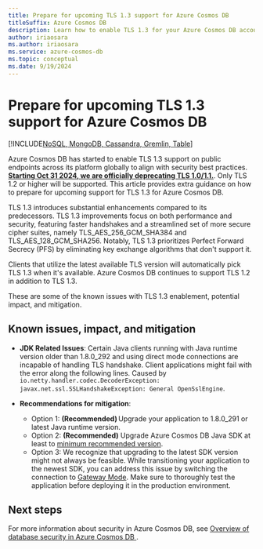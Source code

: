 ```yaml
---
title: Prepare for upcoming TLS 1.3 support for Azure Cosmos DB
titleSuffix: Azure Cosmos DB
description: Learn how to enable TLS 1.3 for your Azure Cosmos DB account to improve your security posture.
author: iriaosara
ms.author: iriaosara
ms.service: azure-cosmos-db
ms.topic: conceptual
ms.date: 9/19/2024
---
```


# Prepare for upcoming TLS 1.3 support for Azure Cosmos DB

[!INCLUDE[NoSQL, MongoDB, Cassandra, Gremlin, Table](includes/appliesto-nosql-mongodb-cassandra-gremlin-table.md)]

Azure Cosmos DB has started to enable TLS 1.3 support on public endpoints across its platform globally to align with security best practices. [**Starting Oct 31 2024, we are officially deprecating TLS 1.0/1.1.**](https://azure.microsoft.com/updates/azure-support-tls-will-end-by-31-october-2024-2/). Only TLS 1.2 or higher will be supported. This article provides extra guidance on how to prepare for upcoming support for TLS 1.3 for Azure Cosmos DB. 

TLS 1.3 introduces substantial enhancements compared to its predecessors. TLS 1.3 improvements focus on both performance and security, featuring faster handshakes and a streamlined set of more secure cipher suites, namely TLS_AES_256_GCM_SHA384 and TLS_AES_128_GCM_SHA256. Notably, TLS 1.3 prioritizes Perfect Forward Secrecy (PFS) by eliminating key exchange algorithms that don't support it.  

Clients that utilize the latest available TLS version will automatically pick TLS 1.3 when it's available. Azure Cosmos DB continues to support TLS 1.2 in addition to TLS 1.3.  

These are some of the known issues with TLS 1.3 enablement, potential impact, and mitigation.

## Known issues, impact, and mitigation

- **JDK Related Issues**: Certain Java clients running with Java runtime version older than 1.8.0_292 and using direct mode connections are incapable of handling TLS handshake. Client applications might fail with the error along the following lines. Caused by `io.netty.handler.codec.DecoderException: javax.net.ssl.SSLHandshakeException: General OpenSslEngine`.

-  **Recommendations for mitigation**:

    - Option 1: **(Recommended)** Upgrade your application to 1.8.0_291 or latest Java runtime version.
    - Option 2: **(Recommended)** Upgrade Azure Cosmos DB Java SDK at least to [minimum recommended version](../cosmos-db/nosql/sdk-java-v4.md).
    - Option 3: We recognize that upgrading to the latest SDK version might not always be feasible. While transitioning your application to the newest SDK, you can address this issue by switching the connection to [Gateway Mode](./nosql/tune-connection-configurations-net-sdk-v3.md#customizing-gateway-connection-mode). Make sure to thoroughly test the application before deploying it in the production environment.


## Next steps

For more information about security in Azure Cosmos DB, see [Overview of database security in Azure Cosmos DB
](./database-security.md).